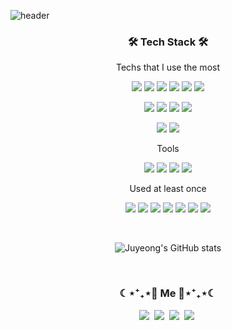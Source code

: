 ![header](https://capsule-render.vercel.app/api?type=waving&color=auto&height=300&section=header&text=juyeong-s&fontSize=90&animation=fadeIn&fontAlignY=38)

<h3 align="center">🛠 Tech Stack 🛠</h3>

<p align="center"> Techs that I use the most </p>

<p align="center">
  <img src="https://img.shields.io/badge/JavaScript-FFC81E?style=flat-square&logo=JavaScript&logoColor=white&link=https://juyami.tistory.com/"/>
  <img src="https://img.shields.io/badge/TypeScript-3178C6?style=flat-square&logo=TypeScript&logoColor=white&link=https://juyami.tistory.com/"/>
  <img src="https://img.shields.io/badge/React-0088CC?style=flat-square&logo=React&logoColor=white&link=https://juyami.tistory.com/"/>
  <img src="https://img.shields.io/badge/Vue-1AB09F?style=flat-square&logo=Vue.js&logoColor=white&link=https://juyami.tistory.com/"/>
  <img src="https://img.shields.io/badge/Django-092E20?style=flat-square&logo=Django&logoColor=white&link=https://juyami.tistory.com/"/>
  <img src="https://img.shields.io/badge/MySQL-4479A1?style=flat-square&logo=MySQL&logoColor=white&link=https://juyami.tistory.com/"/>
</p>

<p align="center">
  <img src="https://img.shields.io/badge/HTML5-E34F26?style=flat-square&logo=HTML5&logoColor=white&link=https://juyami.tistory.com/"/>
  <img src="https://img.shields.io/badge/CSS3-1572B6?style=flat-square&logo=CSS3&logoColor=white&link=https://juyami.tistory.com/"/>
  <img src="https://img.shields.io/badge/Sass-CC6699?style=flat-square&logo=Sass&logoColor=white&link=https://juyami.tistory.com/"/>
  <img src="https://img.shields.io/badge/styled%20components-DB7093?style=flat-square&logo=styled-components&logoColor=white&link=https://juyami.tistory.com/"/>
</p>

<p align="center">
  <img src="https://img.shields.io/badge/Redux-764ABC?style=flat-square&logo=Redux&logoColor=white&link=https://juyami.tistory.com/"/>
  <img src="https://img.shields.io/badge/Zustand-66595C?style=flat-square&logo=Zerply&logoColor=white&link=https://juyami.tistory.com/"/>
</p>

<p align="center"> Tools </p>

<p align="center">
  <img src="https://img.shields.io/badge/ESLint-4B32C3?style=flat-square&logo=ESLint&logoColor=white&link=https://juyami.tistory.com/"/>
  <img src="https://img.shields.io/badge/Prettier-F7B93E?style=flat-square&logo=Prettier&logoColor=white&link=https://juyami.tistory.com/"/>
  <img src="https://img.shields.io/badge/Slack-4A154B?style=flat-square&logo=Slack&logoColor=white&link=https://juyami.tistory.com/"/>
  <img src="https://img.shields.io/badge/Figma-F24E1E?style=flat-square&logo=Figma&logoColor=white&link=https://juyami.tistory.com/"/>
</p>

<p align="center"> Used at least once </p>

<p align="center">
  <img src="https://img.shields.io/badge/React%20Native-0088CC?style=flat-square&logo=React&logoColor=white&link=https://juyami.tistory.com/"/>
  <img src="https://img.shields.io/badge/MongoDB-47A248?style=flat-square&logo=MongoDB&logoColor=white&link=https://juyami.tistory.com/"/>
  <img src="https://img.shields.io/badge/MariaDB-003545?style=flat-square&logo=MariaDB&logoColor=white&link=https://juyami.tistory.com/"/>
  <img src="https://img.shields.io/badge/AWS-232F3E?style=flat-square&logo=Amazon AWS&logoColor=white&link=https://juyami.tistory.com/"/>
  <img src="https://img.shields.io/badge/Python-3776AB?style=flat-square&logo=Python&logoColor=white&link=https://juyami.tistory.com/"/>
  <img src="https://img.shields.io/badge/Jupyter-F37626?style=flat-square&logo=Jupyter&logoColor=white&link=https://juyami.tistory.com/"/>
  <img src="https://img.shields.io/badge/PHP-777BB4?style=flat-square&logo=PHP&logoColor=white&link=https://juyami.tistory.com/"/>
</p>


<br>

<div align="center" style="text-align:center">
  
  ![Juyeong's GitHub stats](https://github-readme-stats.vercel.app/api?username=juyeong-s&bg_color=30,e96443,904e95&title_color=fff&text_color=fff&show_icons=true&count_private=true)
  
</div>
  
<br>

<h3 align="center"> ☾⋆⁺₊⋆🐰 Me 🐰⋆⁺₊⋆☾ </h3>
<p align="center">
  <a href="https://juyami.tistory.com/"><img src="https://img.shields.io/badge/Tech%20Blog-21375A?style=flat-square&logo=Blogger&logoColor=white&link=https://juyami.tistory.com/"/></a>&nbsp
   <a href="https://velog.io/@shinoung2360"><img src="https://img.shields.io/badge/Velog-20C997?style=flat-square&logo=Velog&logoColor=white&link=https://velog.io/@shinoung2360"/></a>&nbsp
  <a href="mailto:happyu9986@gmail.com"><img src="https://img.shields.io/badge/Gmail-d14836?style=flat-square&logo=Gmail&logoColor=white&link=happyu9986@gmail.com"/></a>&nbsp
  <a href="https://www.notion.so/10d00028923644da9c1fb398a3c87fe5"><img src="https://img.shields.io/badge/Portfolio-9999FF?style=flat-square&logo=GitHub Sponsors&logoColor=white&link=https://www.notion.so/10d00028923644da9c1fb398a3c87fe5"/></a>&nbsp
</p>

